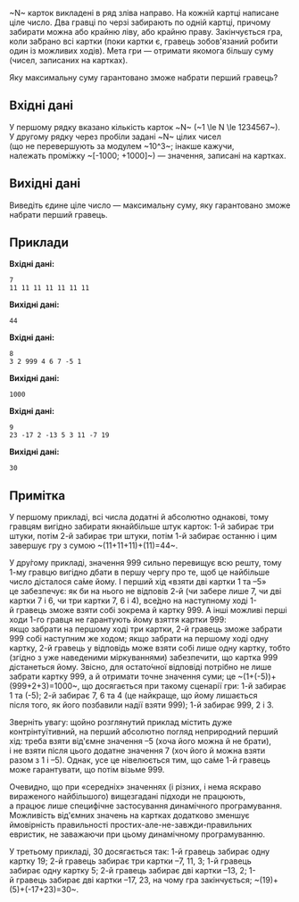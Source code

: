 ﻿~N~ карток викладені&nbsp;в&nbsp;ряд зліва&nbsp;направо. На&nbsp;кожній картці написане ціле число. Два гравці по&nbsp;черзі забирають по&nbsp;одній картці, причому забирати можна або&nbsp;крайню ліву, або&nbsp;крайню праву. Закінчується гра, коли за́брано всі картки (поки картки є, гравець зобов'язаний робити один&nbsp;із&nbsp;можливих ходів). Мета гри&nbsp;— отримати якомога більшу суму (чисел, записаних на&nbsp;картках).

Яку максимальну суму гарантовано зможе набрати перший гравець?

## Вхідні дані
У&nbsp;першому рядку вказано кількість карток ~N~ (~1 \le N \le 1234567~). У&nbsp;другому рядку через пробіли задані ~N~ цілих чисел (що&nbsp;не&nbsp;перевершують за&nbsp;модулем ~10^3~; інакше кажучи, належать&nbsp;проміжку ~[-1000; +1000]~)&nbsp;— значення, записані на&nbsp;картках.

## Вихідні дані
Виведіть єдине ціле число&nbsp;— максимальну суму, яку гарантовано зможе набрати перший гравець.

## Приклади

**Вхідні дані:**
```
7
11 11 11 11 11 11 11
```

**Вихідні дані:**
```
44
```

**Вхідні дані:**
```
8
3 2 999 4 6 7 -5 1
```

**Вихідні дані:**
```
1000
```

**Вхідні дані:**
```
9
23 -17 2 -13 5 3 11 -7 19
```

**Вихідні дані:**
```
30
```

## Примітка
У&nbsp;першому прикладі, всі числа додатні&nbsp;й&nbsp;абсолютно однакові, тому гравцям вигідно забирати якнайбільше штук карток: 1-й&nbsp;забирає три штуки, потім 2-й&nbsp;забирає три штуки, потім 1-й&nbsp;забирає останню&nbsp;і&nbsp;цим завершує гру&nbsp;з сумою ~(11+11+11)+(11)=44~.

У&nbsp;дру́гому прикладі, значення 999 сильно перевищує всю решту, тому 1-му гравцю вигідно дбати&nbsp;в&nbsp;першу чергу про&nbsp;те, щоб&nbsp;це&nbsp;найбільше число дісталося са́ме йому.
І&nbsp;перший хід «взяти дві картки 1 та&nbsp;–5» це&nbsp;забезпечує: як&nbsp;би&nbsp;на&nbsp;нього не&nbsp;відповів 2-й&nbsp;(чи&nbsp;забере лише 7, чи&nbsp;дві картки 7&nbsp;і&nbsp;6, чи&nbsp;три картки 7, 6&nbsp;і&nbsp;4), все́дно&nbsp;на&nbsp;наступному ході 1-й&nbsp;гравець зможе взяти собі зокрема&nbsp;й&nbsp;картку 999. А&nbsp;інші можливі перші ходи 1-го гравця не&nbsp;гарантують йому взяття картки 999: якщо&nbsp;забрати&nbsp;на&nbsp;першому ході три картки, 2-й&nbsp;гравець зможе забрати 999 собі наступним&nbsp;же ходом; якщо&nbsp;забрати&nbsp;на&nbsp;першому ході одну картку, 2-й&nbsp;гравець у&nbsp;відповідь може взяти собі лише одну картку, тобто (згідно&nbsp;з&nbsp;уже наведеними міркуваннями) забезпечити, що&nbsp;картка 999 дістанеться йому. Звісно, для остато́чної відповіді потрібно не&nbsp;лише забрати картку 999, а&nbsp;й&nbsp;отримати точне значення суми; це&nbsp;~(1+(-5))+(999+2+3)=1000~, що&nbsp;досягається&nbsp;при&nbsp;такому сценарії гри: 1-й&nbsp;забирає 1&nbsp;та&nbsp;(-5); 2-й&nbsp;забирає 7, 6&nbsp;та&nbsp;4 (це&nbsp;найкраще, що&nbsp;йому лишається після&nbsp;того, як&nbsp;його позбавили надії взяти 999); 1-й&nbsp;забирає 999, 2&nbsp;і&nbsp;3.

Зверніть увагу: щойно розглянутий приклад містить дуже контрінтуїтивний, на&nbsp;перший абсолютно погляд неприродний перший хід: треба взяти від'ємне значення –5 (хоча його можна&nbsp;й&nbsp;не&nbsp;брати), і&nbsp;не&nbsp;взяти після цього додатне значення 7 (хоч його&nbsp;й&nbsp;можна взяти разом&nbsp;з&nbsp;1&nbsp;і&nbsp;–5). Однак, усе&nbsp;це&nbsp;нівелюється тим, що&nbsp;са́ме 1-й&nbsp;гравець може гарантувати, що&nbsp;потім візьме 999.

Очевидно, що&nbsp;при&nbsp;«середніх» значеннях (і&nbsp;різних,&nbsp;і&nbsp;нема яскраво вираженого найбільшого) вищезгадані підходи не&nbsp;працюють, а&nbsp;працює&nbsp;лише специфічне застосування динамічного програмування. Можливість від'ємних значень на&nbsp;картках додатково зменшує ймовірність правильності простих-але-не-завжди-правильних евристик, не&nbsp;заважаючи&nbsp;при&nbsp;цьому динамічному програмуванню.

У&nbsp;третьому прикладі, 30 досягається так:
1-й&nbsp;гравець забирає&nbsp;одну картку 19;
2-й&nbsp;гравець забирає&nbsp;три картки –7, 11, 3;
1-й&nbsp;гравець забирає&nbsp;одну картку 5;
2-й&nbsp;гравець забирає&nbsp;дві картки –13, 2;
1-й&nbsp;гравець забирає&nbsp;дві картки –17, 23, на&nbsp;чому гра закінчується;
~(19)+(5)+(-17+23)=30~.